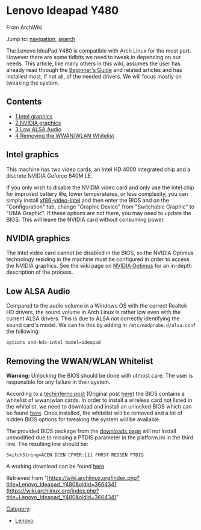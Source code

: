 # Lenovo Ideapad Y480

From ArchWiki

Jump to: [navigation](#column-one), [search](#searchInput)

The Lenovo IdeaPad Y480 is compatible with Arch Linux for the most part. However there are some tidbits we need to tweak in depending on our needs. This article, like many others in this wiki, assumes the user has already read through the [Beginner's Guide](/index.php/Beginner%27s_Guide "Beginner's Guide") and related articles and has installed most, if not all, of the needed drivers. We will focus mostly on tweaking the system.

## Contents

*   [1 Intel graphics](#Intel_graphics)
*   [2 NVIDIA graphics](#NVIDIA_graphics)
*   [3 Low ALSA Audio](#Low_ALSA_Audio)
*   [4 Removing the WWAN/WLAN Whitelist](#Removing_the_WWAN.2FWLAN_Whitelist)

## Intel graphics

This machine has two video cards, an Intel HD 4000 integrated chip and a discrete NVIDIA Geforce 640M LE.

If you only wish to disable the NVIDIA video card and only use the Intel chip for improved battery life, lower temperatures, or less complexity, you can simply install [xf86-video-intel](https://www.archlinux.org/packages/?name=xf86-video-intel) and then enter the BIOS and on the "Configuration" tab, change "Graphic Device" from "Switchable Graphic" to "UMA Graphic". If these options are not there, you may need to update the BIOS. This will leave the NVIDIA card without consuming power.

## NVIDIA graphics

The Intel video card cannot be disabled in the BIOS, so the NVIDIA Optimus technology residing in the machine must be configured in order to access the NVIDIA graphics. See the wiki page on [NVIDIA Optimus](/index.php/NVIDIA_Optimus "NVIDIA Optimus") for an in-depth description of the process.

## Low ALSA Audio

Compared to the audio volume in a Windows OS with the correct Realtek HD drivers, the sound volume in Arch Linux is rather low even with the current ALSA drivers. This is due to ALSA not correctly identifying the sound card's model. We can fix this by adding in `/etc/modprobe.d/alsa.conf` the following:

```
options snd-hda-intel model=ideapad

```

## Removing the WWAN/WLAN Whitelist

**Warning:** Unlocking the BIOS should be done with utmost care. The user is responsible for any failure in their system.

According to a [techinferno post](http://forum.techinferno.com/lenovo-ibm/2260-lenovo-y580-y480-unlocked-bios-versions.html#post29839) (Original post [here](http://forum.techinferno.com/lenovo-ibm/2260-lenovo-y580-y480-unlocked-bios-versions.html)) the BIOS contains a whitelist of wwan/wlan cards. In order to install a wireless card not listed in the whitelist, we need to download and install an unlocked BIOS which can be found [here](http://forum.techinferno.com/downloads.php?do=cat&id=11). Once installed, the whitelist will be removed and a lot of hidden BIOS options for tweaking the system will be available.

The provided BIOS package from the [downloads page](http://forum.techinferno.com/downloads.php?do=cat&id=11) will not install unmodified due to missing a PTDIS parameter in the platform.ini in the third line. The resulting line should be:

```
SwitchString=ACEN DCEN CPVER:[1] FHRST RESSEN PTDIS

```

A working download can be found [here](https://drive.google.com/folderview?id=0BzueXo1sGj4uaFhDakZLZUFJaXc&usp=sharing)

Retrieved from "[https://wiki.archlinux.org/index.php?title=Lenovo_Ideapad_Y480&oldid=366434](https://wiki.archlinux.org/index.php?title=Lenovo_Ideapad_Y480&oldid=366434)"

[Category](/index.php/Special:Categories "Special:Categories"):

*   [Lenovo](/index.php/Category:Lenovo "Category:Lenovo")